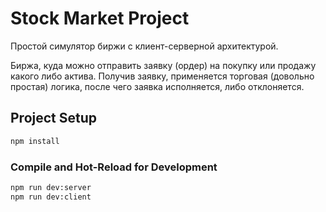 # Stock Market Project

Простой симулятор биржи с клиент-серверной архитектурой.

Биржа, куда можно отправить заявку (ордер) на покупку или продажу какого либо актива. 
Получив заявку, применяется торговая (довольно простая) логика, после чего заявка исполняется, либо отклоняется.


## Project Setup

```sh
npm install
```


### Compile and Hot-Reload for Development

```sh
npm run dev:server
npm run dev:client
```
